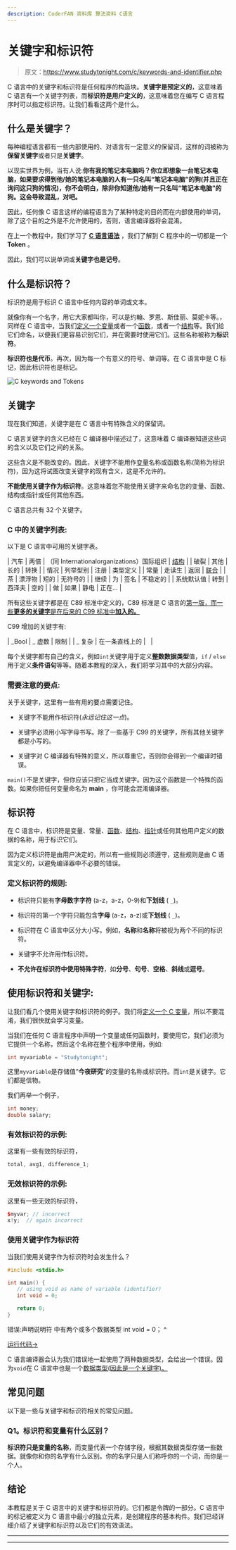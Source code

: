 ```yaml
---
description: CoderFAN 资料库 算法资料 C语言
---
```


# 关键字和标识符

> 原文：<https://www.studytonight.com/c/keywords-and-identifier.php>

C 语言中的关键字和标识符是任何程序的构造块。**关键字是预定义的**，这意味着 C 语言有一个关键字列表，而**标识符是用户定义的**，这意味着您在编写 C 语言程序时可以指定标识符。让我们看看这两个是什么。

## 什么是关键字？

每种编程语言都有一些内部使用的、对语言有一定意义的保留词，这样的词被称为**保留关键字**或者只是**关键字**。

以现实世界为例，当有人说:**你有我的笔记本电脑吗？**你立即想象一台笔记本电脑，如果要求得到他/她的笔记本电脑的人有一只名叫“笔记本电脑”的**狗(并且正在询问这只狗的情况)，你不会明白，除非你知道他/她有一只名叫“笔记本电脑”的狗。这会导致混乱，对吧。**

因此，任何像 C 语言这样的编程语言为了某种特定的目的而在内部使用的单词，除了这个目的之外是不允许使用的，否则，语言编译器将会混淆。

在上一个教程中，我们学习了 **[C 语言语法](https://www.studytonight.com/c/c-syntax.php)** ，我们了解到 C 程序中的一切都是一个 **Token** 。

因此，我们可以说单词或**关键字也是记号**。

## 什么是标识符？

标识符是用于标识 C 语言中任何内容的单词或文本。

就像你有一个名字，用它大家都叫你，可以是约翰、罗恩、斯佳丽、莫妮卡等。，同样在 C 语言中，当我们[定义一个变量](http://www.studytonight.com/c/variables-in-c.php)或者一个[函数](https://www.studytonight.com/c/user-defined-functions-in-c.php)，或者一个[结构](https://www.studytonight.com/c/structures-in-c.php)等。我们给它们命名，以便我们更容易识别它们，并在需要时使用它们。这些名称被称为**标识符**。

**标识符也是代币**。再次，因为每一个有意义的符号、单词等。在 C 语言中是 C 标记，因此标识符也是标记。

![C keywords and Tokens](img/82bb26344d35f585739a816543241da5.png)

## 关键字

现在我们知道，关键字是在 C 语言中有特殊含义的保留词。

C 语言关键字的含义已经在 C 编译器中描述过了，这意味着 C 编译器知道这些词的含义以及它们之间的关系。

这些含义是不能改变的。因此，关键字不能用作[变量](https://www.studytonight.com/c/variables-in-c.php)名称或函数名称(简称为标识符)，因为这将试图改变关键字的现有含义，这是不允许的。

**不能使用关键字作为标识符**。这意味着您不能使用关键字来命名您的变量、函数、结构或指针或任何其他东西。

C 语言总共有 32 个关键字。

### C 中的关键字列表:

以下是 C 语言中可用的关键字表。

| 汽车 | 两倍 | （同 Internationalorganizations）国际组织 | [结构](https://www.studytonight.com/c/structures-in-c.php) |
| 破裂 | 其他 | 长的 | 转换 |
| 情况 | 列举型别 | 注册 | 类型定义 |
| 常量 | 走读生 | 返回 | [联合](https://www.studytonight.com/c/unions-in-c.php) |
| 茶 | 漂浮物 | 短的 | 无符号的 |
| 继续 | 为 | 签名 | 不稳定的 |
| 系统默认值 | 转到 | 西泽夫 | 空的 |
| 做 | 如果 | 静电 | 正在… |

所有这些关键字都是在 C89 标准中定义的，C89 标准是 C 语言的[第一版，而一些**更多的关键字**是在后来的 C99 标准中**加入的。**](https://www.studytonight.com/c/overview-of-c.php)

C99 增加的关键字有:

| _Bool | _ 虚数 | 限制 |
| _ 复杂 | 在一条直线上的 |   |

每个关键字都有自己的含义，例如`int`关键字用于定义**整数数据类型**值，`if` / `else`用于定义**条件语句**等等。随着本教程的深入，我们将学习其中的大部分内容。

### 需要注意的要点:

关于关键字，这里有一些有用的要点需要记住。

*   关键字不能用作标识符(*永远记住这一点*)。

*   关键字必须用小写字母书写。除了一些基于 C99 的关键字，所有其他关键字都是小写的。

*   关键字对 C 编译器有特殊的意义，所以尊重它，否则你会得到一个编译时错误。

`main()`不是关键字，但你应该只把它当成关键字。因为这个函数是一个特殊的函数。如果你把任何变量命名为 **main** ，你可能会混淆编译器。

## 标识符

在 C 语言中，标识符是变量、常量、[函数](https://www.studytonight.com/c/user-defined-functions-in-c.php)、[结构](https://www.studytonight.com/c/structures-in-c.php)、[指针](https://www.studytonight.com/c/pointers-in-c.php)或任何其他用户定义的数据的名称，用于标识它们。

因为定义标识符是由用户决定的，所以有一些规则必须遵守，这些规则是由 C 语言定义的，以避免编译器中不必要的错误。

### 定义标识符的规则:

*   标识符只能有**字母数字字符** (a-z，a-z，0-9)和**下划线** ( `_`)。

*   标识符的第一个字符只能包含**字母** (a-z，a-z)或**下划线** ( `_`)。

*   标识符在 C 语言中区分大小写。例如，**名称**和**名称**将被视为两个不同的标识符。

*   关键字不允许用作标识符。

*   **不允许在标识符中使用特殊字符**，如**分号**、**句号**、**空格**、**斜线**或**逗号**。

## 使用标识符和关键字:

让我们看几个使用关键字和标识符的例子。我们将[定义一个 C 变量](https://www.studytonight.com/c/variables-in-c.php)，所以不要混淆，我们很快就会学习变量。

当我们在任何 C 语言程序中声明一个变量或任何函数时，要使用它，我们必须为它提供一个名称，然后这个名称在整个程序中使用，例如:

```cpp
int myvariable = "Studytonight";
```

这里`myvariable`是存储值“**今夜研究**”的变量的名称或标识符。而`int`是关键字。它们都是信物。

我们再举一个例子，

```cpp
int money;
double salary;
```

### 有效标识符的示例:

这里有一些有效的标识符，

```cpp
total, avg1, difference_1;
```

### 无效标识符的示例:

这里有一些无效的标识符，

```cpp
$myvar; // incorrect
x!y;  // again incorrect
```

### 使用关键字作为标识符

当我们使用关键字作为标识符时会发生什么？

```cpp
#include <stdio.h>

int main() {
   // using void as name of variable (identifier)
   int void = 0;

   return 0;
}
```

错误:声明说明符
中有两个或多个数据类型 int void = 0；
^

[运行代码→](https://www.studytonight.com/code/playground/c/?id=R9EMul)

C 语言编译器会认为我们错误地一起使用了两种数据类型，会给出一个错误。因为`void`在 C 语言中也是一个[数据类型(因此是一个关键字)。](https://www.studytonight.com/c/datatype-in-c.php)

## 常见问题

以下是一些与关键字和标识符相关的常见问题。

### Q1。标识符和变量有什么区别？

**标识符只是变量的名称**，而变量代表一个存储字段，根据其数据类型存储一些数据。就像你和你的名字有什么区别。你的名字只是人们称呼你的一个词，而你是一个人。

## 结论

本教程是关于 C 语言中的关键字和标识符的。它们都是令牌的一部分。C 语言中的标记被定义为 C 语言中最小的独立元素，是创建程序的基本构件。我们已经详细介绍了关键字和标识符以及它们的有效语法。

* * *

* * *